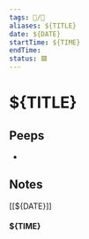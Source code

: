 ```yaml
---
tags: 📁/🤝
aliases: ${TITLE}
date: ${DATE}
startTime: ${TIME}
endTime: 
status: 🟥
---
```


# ${TITLE}

## Peeps
- 

## Notes

[[${DATE}]] 
#### ${TIME}

